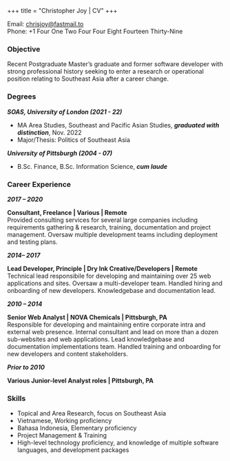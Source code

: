 +++
title = "Christopher Joy | CV"
+++

<!-- ## CV -->

Email: [chrisjoy@fastmail.to](mailto:chrisjoy@fastmail.to)  
Phone: +1 Four One Two Four Four Eight Fourteen Thirty-Nine

### Objective

Recent Postgraduate Master’s graduate and former software developer with strong professional history seeking to enter a research or operational position relating to Southeast Asia after a career change.

### Degrees

***SOAS, University of London (2021 - 22)***

* MA Area Studies, Southeast and Pacific Asian Studies, ***graduated with distinction***, Nov. 2022
* Major/Thesis: Politics of Southeast Asia

***University of Pittsburgh (2004 - 07)***

* B.Sc. Finance, B.Sc. Information Science, ***cum laude***

### Career Experience

***2017 – 2020***  

**Consultant, Freelance | Various | Remote**  
Provided consulting services for several large companies including requirements gathering & research, training, documentation and project management. Oversaw multiple development teams including deployment and testing plans.

***2014– 2017***  

**Lead Developer, Principle | Dry Ink Creative/Developers | Remote**  
Technical lead responsibile for developing and maintaining over 25 web applications and sites. Oversaw a multi-developer team. Handled hiring and onboarding of new developers. Knowledgebase and documentation lead.

***2010 – 2014***  

**Senior Web Analyst | NOVA Chemicals | Pittsburgh, PA**  
Responsible for developing and maintaining entire corporate intra and external web presence. Internal consultant and lead on more than a dozen sub-websites and web applications. Lead knowledgebase and documentation implementations team. Handled training and onboarding for new developers and content stakeholders.

***Prior to 2010***  

**Various Junior-level Analyst roles | Pittsburgh, PA**

### Skills

* Topical and Area Research, focus on Southeast Asia
* Vietnamese, Working proficiency
* Bahasa Indonesia, Elementary proficiency
* Project Management & Training
* High-level technology proficiency, and knowledge of multiple software languages, and development packages

